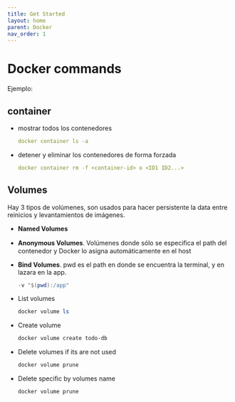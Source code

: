 ```yaml
---
title: Get Started
layout: home
parent: Docker
nav_order: 1
---
```


# Docker commands


Ejemplo:

## container

* mostrar todos los contenedores

    ```yml
    docker container ls -a
    ```
* detener y eliminar los contenedores de forma forzada

    ```yml
    docker container rm -f <container-id> o <ID1 ID2...> 
    ```

## Volumes

Hay 3 tipos de volúmenes, son usados para hacer persistente la data entre reinicios y levantamientos de imágenes.

* **Named Volumes**
* **Anonymous Volumes**. Volúmenes donde sólo se especiﬁca el path del contenedor y Docker lo asigna automáticamente en el host
* **Bind Volumes**. pwd es el path en donde se encuentra la terminal, y en lazara en la app.
  
    ```powershell
    -v "$(pwd):/app"
    ```

* List volumes
  
    ```powershell
    docker volume ls
    ```

* Create volume
  
    ```powershell
    docker volume create todo-db
    ```

* Delete volumes if its are not used
  
    ```powershell
    docker volume prune
    ```
* Delete specific by volumes name
  
    ```powershell
    docker volume prune
    ```

